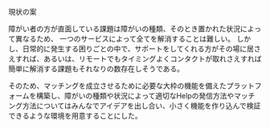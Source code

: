 現状の案

障がい者の方が直面している課題は障がいの種類、そのとき置かれた状況によって異なるため、
一つのサービスによって全てを解消することは難しい。
しかし、日常的に発生する困りごとの中で、サポートをしてくれる方がその場に居さえすれば、あるいは、リモートでもタイミングよくコンタクトが取れさえすれば簡単に解消する課題もそれなりの数存在しそうである。

そのため、マッチングを成立させるために必要な大枠の機能を備えたプラットフォームを構築し、障がいの種類や状況によって適切なHelpの発信方法やマッチング方法についてはみんなでアイデアを出し合い、小さく機能を作り込んで検証できるような環境を用意することにした。
